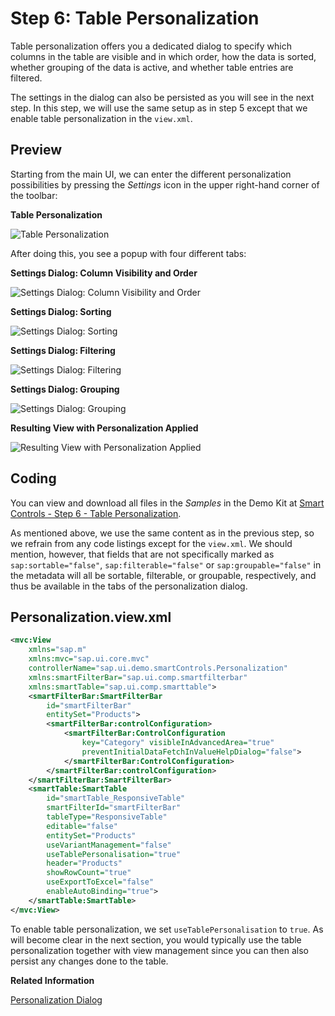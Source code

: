 <!-- loio19531496ec144fa1bc4adab5bc08527c -->

# Step 6: Table Personalization

Table personalization offers you a dedicated dialog to specify which columns in the table are visible and in which order, how the data is sorted, whether grouping of the data is active, and whether table entries are filtered.

The settings in the dialog can also be persisted as you will see in the next step. In this step, we will use the same setup as in step 5 except that we enable table personalization in the `view.xml`.



## Preview

Starting from the main UI, we can enter the different personalization possibilities by pressing the *Settings* icon in the upper right-hand corner of the toolbar:

  
  
**Table Personalization**

![](images/Smart_Controls_Tutorial_Step_06a_1623d1b.png "Table Personalization")

After doing this, you see a popup with four different tabs:

  
  
**Settings Dialog: Column Visibility and Order**

![](images/Step6_popup1_new_33103eb.png "Settings Dialog: Column Visibility and Order")

  
  
**Settings Dialog: Sorting**

![](images/Step6_popup2_3a399e1.png "Settings Dialog: Sorting")

  
  
**Settings Dialog: Filtering**

![](images/Step6_popup3_2f682a9.png "Settings Dialog: Filtering")

  
  
**Settings Dialog: Grouping**

![](images/Step6_popup4_eb8fab9.png "Settings Dialog: Grouping")

  
  
**Resulting View with Personalization Applied**

![](images/Smart_Controls_Tutorial_Step_06f_d018195.png "Resulting View with Personalization Applied")



## Coding

You can view and download all files in the *Samples* in the Demo Kit at [Smart Controls - Step 6 - Table Personalization](https://ui5.sap.com/#/entity/sap.ui.comp.tutorial.smartControls/sample/sap.ui.comp.tutorial.smartControls.06).

As mentioned above, we use the same content as in the previous step, so we refrain from any code listings except for the `view.xml`. We should mention, however, that fields that are not specifically marked as `sap:sortable="false"`, `sap:filterable="false"` or `sap:groupable="false"` in the metadata will all be sortable, filterable, or groupable, respectively, and thus be available in the tabs of the personalization dialog.



## Personalization.view.xml

```xml
<mvc:View 
	xmlns="sap.m"
	xmlns:mvc="sap.ui.core.mvc"
	controllerName="sap.ui.demo.smartControls.Personalization"
	xmlns:smartFilterBar="sap.ui.comp.smartfilterbar"
	xmlns:smartTable="sap.ui.comp.smarttable">
	<smartFilterBar:SmartFilterBar 
		id="smartFilterBar"
		entitySet="Products">
		<smartFilterBar:controlConfiguration>
			<smartFilterBar:ControlConfiguration
				key="Category" visibleInAdvancedArea="true"
				preventInitialDataFetchInValueHelpDialog="false">
			</smartFilterBar:ControlConfiguration>
		</smartFilterBar:controlConfiguration>
	</smartFilterBar:SmartFilterBar>
	<smartTable:SmartTable 
		id="smartTable_ResponsiveTable"
		smartFilterId="smartFilterBar" 
		tableType="ResponsiveTable" 
		editable="false"
		entitySet="Products" 
		useVariantManagement="false"
		useTablePersonalisation="true" 
		header="Products" 
		showRowCount="true"
		useExportToExcel="false" 
		enableAutoBinding="true">
	</smartTable:SmartTable>
</mvc:View>
```

To enable table personalization, we set `useTablePersonalisation` to `true`. As will become clear in the next section, you would typically use the table personalization together with view management since you can then also persist any changes done to the table.

**Related Information**  


[Personalization Dialog](../10_More_About_Controls/personalization-dialog-a3c3c5e.md "The sap.m.p13n.Popup control in the sap.m.p13n namespace provides a dialog or popover for personalizing content, for example, of a table, such as selecting columns and adapting their order.")

